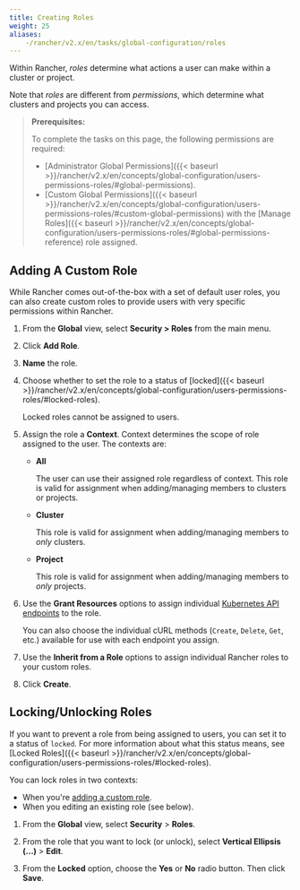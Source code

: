 ```yaml
---
title: Creating Roles
weight: 25
aliases: 
	-/rancher/v2.x/en/tasks/global-configuration/roles
---
```

Within Rancher, _roles_ determine what actions a user can make within a cluster or project.

Note that _roles_ are different from _permissions_, which determine what clusters and projects you can access.

>**Prerequisites:**
>
>To complete the tasks on this page, the following permissions are required:
>
>- [Administrator Global Permissions]({{< baseurl >}}/rancher/v2.x/en/concepts/global-configuration/users-permissions-roles/#global-permissions).
>- [Custom Global Permissions]({{< baseurl >}}/rancher/v2.x/en/concepts/global-configuration/users-permissions-roles/#custom-global-permissions) with the [Manage Roles]({{< baseurl >}}/rancher/v2.x/en/concepts/global-configuration/users-permissions-roles/#global-permissions-reference) role assigned.

## Adding A Custom Role

While Rancher comes out-of-the-box with a set of default user roles, you can also create custom roles to provide users with very specific permissions within Rancher.

1.    From the **Global** view, select **Security > Roles** from the main menu.

2.    Click **Add Role**.

3.	**Name** the role.

4.	Choose whether to set the role to a status of [locked]({{< baseurl >}}/rancher/v2.x/en/concepts/global-configuration/users-permissions-roles/#locked-roles).

	Locked roles cannot be assigned to users.

5.	Assign the role a **Context**. Context determines the scope of role assigned to the user. The contexts are:

	- **All**

		The user can use their assigned role regardless of context. This role is valid for assignment when adding/managing members to clusters or projects.

	- **Cluster**

		This role is valid for assignment when adding/managing members to _only_ clusters.

	- **Project**

		This role is valid for assignment when adding/managing members to _only_ projects.

6.	Use the **Grant Resources** options to assign individual [Kubernetes API endpoints](https://kubernetes.io/docs/reference/) to the role.

	You can also choose the individual cURL methods (`Create`, `Delete`, `Get`, etc.) available for use with each endpoint you assign.

7.	Use the **Inherit from a Role** options to assign individual Rancher roles to your custom roles.

8.    Click **Create**.

## Locking/Unlocking Roles

If you want to prevent a role from being assigned to users, you can set it to a status of `locked`. For more information about what this status means, see [Locked Roles]({{< baseurl >}}/rancher/v2.x/en/concepts/global-configuration/users-permissions-roles/#locked-roles).

You can lock roles in two contexts:

- When you're [adding a custom role](#adding-a-custom-role).
- When you editing an existing role (see below).


1. From the **Global** view, select **Security** > **Roles**.

2. From the role that you want to lock (or unlock), select **Vertical Ellipsis (...)** > **Edit**.

3. From the **Locked** option, choose the **Yes** or **No** radio button. Then click **Save**.
